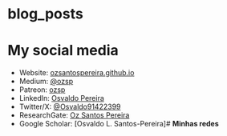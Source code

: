 # blog_posts

# **My social media**
- Website: [ozsantospereira.github.io](https://ozsantospereira.github.io/)
- Medium: [@ozsp](https://medium.com/@ozsp)
- Patreon: [ozsp](https://www.patreon.com/c/ozsp)
- LinkedIn: [Osvaldo Pereira](https://www.linkedin.com/in/osvaldo-pereira)
- Twitter/X: [@Osvaldo91422399](https://twitter.com/Osvaldo91422399)
- ResearchGate: [Oz Santos Pereira](https://www.researchgate.net/profile/Oz-Santos-Pereira)
- Google Scholar: [Osvaldo L. Santos-Pereira]# **Minhas redes**
